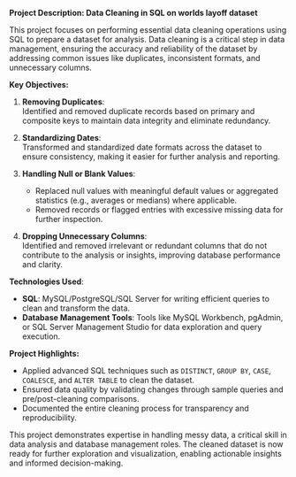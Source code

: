**Project Description: Data Cleaning in SQL on worlds layoff dataset**

This project focuses on performing essential data cleaning operations using SQL to prepare a dataset for analysis. Data cleaning is a critical step in data management, ensuring the accuracy and reliability of the dataset by addressing common issues like duplicates, inconsistent formats, and unnecessary columns. 

**Key Objectives:**
1. **Removing Duplicates**:  
   Identified and removed duplicate records based on primary and composite keys to maintain data integrity and eliminate redundancy.

2. **Standardizing Dates**:  
   Transformed and standardized date formats across the dataset to ensure consistency, making it easier for further analysis and reporting.

3. **Handling Null or Blank Values**:  
   - Replaced null values with meaningful default values or aggregated statistics (e.g., averages or medians) where applicable.  
   - Removed records or flagged entries with excessive missing data for further inspection.

4. **Dropping Unnecessary Columns**:  
   Identified and removed irrelevant or redundant columns that do not contribute to the analysis or insights, improving database performance and clarity.


**Technologies Used**:  
- **SQL**: MySQL/PostgreSQL/SQL Server for writing efficient queries to clean and transform the data.  
- **Database Management Tools**: Tools like MySQL Workbench, pgAdmin, or SQL Server Management Studio for data exploration and query execution.  

**Project Highlights:**
- Applied advanced SQL techniques such as `DISTINCT`, `GROUP BY`, `CASE`, `COALESCE`, and `ALTER TABLE` to clean the dataset.  
- Ensured data quality by validating changes through sample queries and pre/post-cleaning comparisons.  
- Documented the entire cleaning process for transparency and reproducibility.

This project demonstrates expertise in handling messy data, a critical skill in data analysis and database management roles. The cleaned dataset is now ready for further exploration and visualization, enabling actionable insights and informed decision-making.
